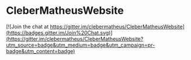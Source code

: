 CleberMatheusWebsite
====================

[![Join the chat at https://gitter.im/clebermatheus/CleberMatheusWebsite](https://badges.gitter.im/Join%20Chat.svg)](https://gitter.im/clebermatheus/CleberMatheusWebsite?utm_source=badge&utm_medium=badge&utm_campaign=pr-badge&utm_content=badge)
